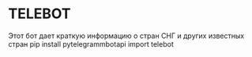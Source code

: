 # TELEBOT
Этот бот дает краткую информацию о стран СНГ и других известных стран
pip install pytelegrammbotapi
import telebot
